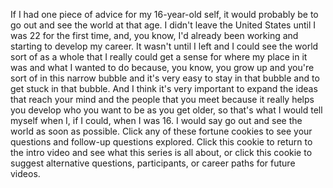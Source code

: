 
If I had one piece of advice
for my 16-year-old self,
it would probably be
to go out and see the world at that age.
I didn&#39;t leave the United States
until I was 22 for the first time,
and, you know, I&#39;d already been working
and starting to develop my career.
It wasn&#39;t until I left
and I could see the world sort of as a whole
that I really could get a sense
for where my place in it was
and what I wanted to do
because, you know, you grow up
and you&#39;re sort of in this narrow bubble
and it&#39;s very easy to stay in that bubble
and to get stuck in that bubble.
And I think it&#39;s very important
to expand the ideas that reach your mind
and the people that you meet
because it really helps you develop
who you want to be as you get older,
so that&#39;s what I would tell myself
when I, if I could, when I was 16.
I would say go out and see the world
as soon as possible.
Click any of these fortune cookies
to see your questions and follow-up questions explored.
Click this cookie to return to the intro video
and see what this series is all about,
or click this cookie to suggest
alternative questions,
participants,
or career paths
for future videos.
